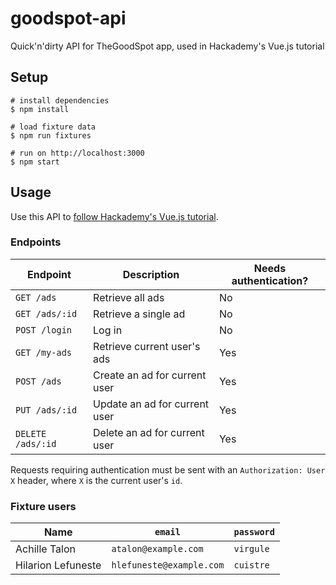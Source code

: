# goodspot-api

Quick'n'dirty API for TheGoodSpot app, used in Hackademy's Vue.js tutorial

## Setup

```
# install dependencies
$ npm install

# load fixture data
$ npm run fixtures

# run on http://localhost:3000
$ npm start
```

## Usage

Use this API to [follow Hackademy's Vue.js tutorial](link-tbd).

### Endpoints

| Endpoint          | Description                   | Needs authentication? |
| ----------------- | ----------------------------- | --------------------- |
| `GET /ads`        | Retrieve all ads              | No                    |
| `GET /ads/:id`    | Retrieve a single ad          | No                    |
| `POST /login`     | Log in                        | No                    |
| `GET /my-ads`     | Retrieve current user's ads   | Yes                   |
| `POST /ads`       | Create an ad for current user | Yes                   |
| `PUT /ads/:id`    | Update an ad for current user | Yes                   |
| `DELETE /ads/:id` | Delete an ad for current user | Yes                   |

Requests requiring authentication must be sent with an `Authorization: User X` header, where `X` is the current user's `id`.

### Fixture users

| Name               | `email`                  | `password` |
| ------------------ | ------------------------ | ---------- |
| Achille Talon      | `atalon@example.com`     | `virgule`  |
| Hilarion Lefuneste | `hlefuneste@example.com` | `cuistre`  |

